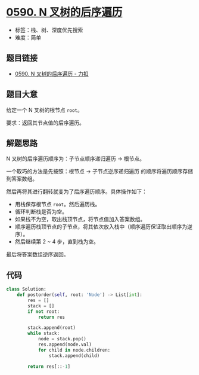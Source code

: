 # [0590. N 叉树的后序遍历](https://leetcode.cn/problems/n-ary-tree-postorder-traversal/)

- 标签：栈、树、深度优先搜索
- 难度：简单

## 题目链接

- [0590. N 叉树的后序遍历 - 力扣](https://leetcode.cn/problems/n-ary-tree-postorder-traversal/)

## 题目大意

给定一个 N 叉树的根节点 `root`。

要求：返回其节点值的后序遍历。

## 解题思路

N 叉树的后序遍历顺序为：子节点顺序递归遍历 -> 根节点。

一个取巧的方法是先按照：根节点 -> 子节点逆序递归遍历 的顺序将遍历顺序存储到答案数组。

然后再将其进行翻转就变为了后序遍历顺序。具体操作如下：

- 用栈保存根节点 `root`。然后遍历栈。
- 循环判断栈是否为空。
- 如果栈不为空，取出栈顶节点，将节点值加入答案数组。
- 顺序遍历栈顶节点的子节点，将其依次放入栈中（顺序遍历保证取出顺序为逆序）。
- 然后继续第 2 ~ 4 步，直到栈为空。

最后将答案数组逆序返回。

## 代码

```python
class Solution:
    def postorder(self, root: 'Node') -> List[int]:
        res = []
        stack = []
        if not root:
            return res

        stack.append(root)
        while stack:
            node = stack.pop()
            res.append(node.val)
            for child in node.children:
                stack.append(child)

        return res[::-1]
```

